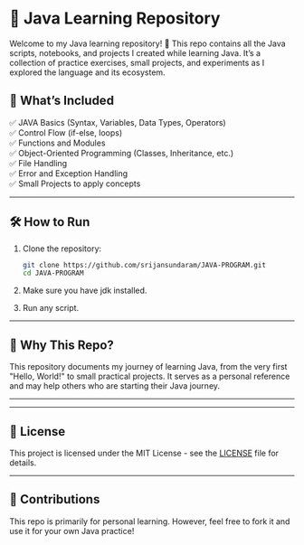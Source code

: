 # 🐍 Java Learning Repository

Welcome to my Java learning repository! 🎉 This repo contains all the Java scripts, notebooks, and projects I created while learning Java. It’s a collection of practice exercises, small projects, and experiments as I explored the language and its ecosystem.

## 🚀 What’s Included

✅ JAVA Basics (Syntax, Variables, Data Types, Operators)  
✅ Control Flow (if-else, loops)  
✅ Functions and Modules  
✅ Object-Oriented Programming (Classes, Inheritance, etc.)  
✅ File Handling  
✅ Error and Exception Handling  
✅ Small Projects to apply concepts  

---

## 🛠 How to Run

1. Clone the repository:

   ```bash
   git clone https://github.com/srijansundaram/JAVA-PROGRAM.git
   cd JAVA-PROGRAM
   ````

2. Make sure you have jdk installed. 

3. Run any script.

---

## 🌱 Why This Repo?

This repository documents my journey of learning Java, from the very first "Hello, World!" to small practical projects. It serves as a personal reference and may help others who are starting their Java journey.

---

---

## 📜 License

This project is licensed under the MIT License - see the [LICENSE](LICENSE) file for details.

---

## 🙌 Contributions

This repo is primarily for personal learning. However, feel free to fork it and use it for your own Java practice!

```


